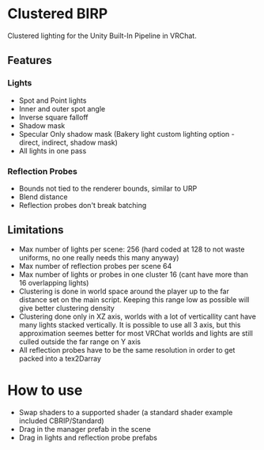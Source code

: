 # Clustered BIRP
Clustered lighting for the Unity Built-In Pipeline in VRChat.

## Features

### Lights
- Spot and Point lights
- Inner and outer spot angle
- Inverse square falloff
- Shadow mask
- Specular Only shadow mask (Bakery light custom lighting option - direct, indirect, shadow mask)
- All lights in one pass

### Reflection Probes
- Bounds not tied to the renderer bounds, similar to URP
- Blend distance
- Reflection probes don't break batching

## Limitations
- Max number of lights per scene: 256 (hard coded at 128 to not waste uniforms, no one really needs this many anyway)
- Max number of reflection probes per scene 64
- Max number of lights or probes in one cluster 16 (cant have more than 16 overlapping lights)
- Clustering is done in world space around the player up to the far distance set on the main script. Keeping this range low as possible will give better clustering density
- Clustering done only in XZ axis, worlds with a lot of verticallity cant have many lights stacked vertically. It is possible to use all 3 axis, but this approximation seemes better for most VRChat worlds and lights are still culled outside the far range on Y axis
- All reflection probes have to be the same resolution in order to get packed into a tex2Darray

# How to use
- Swap shaders to a supported shader (a standard shader example included CBRIP/Standard)
- Drag in the manager prefab in the scene
- Drag in lights and reflection probe prefabs